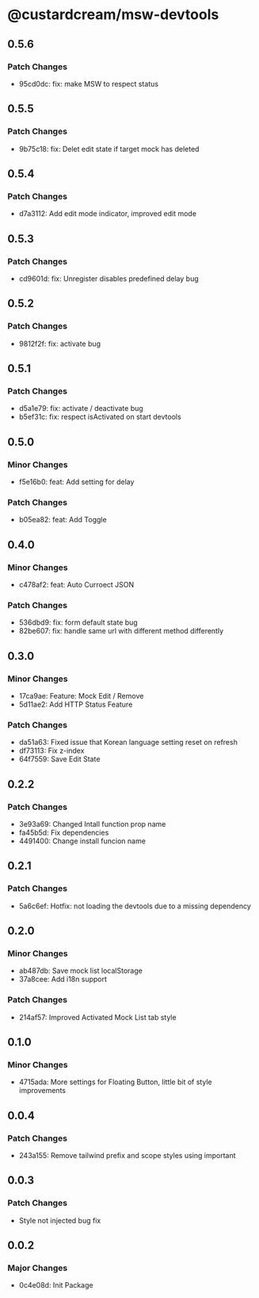 # @custardcream/msw-devtools

## 0.5.6

### Patch Changes

- 95cd0dc: fix: make MSW to respect status

## 0.5.5

### Patch Changes

- 9b75c18: fix: Delet edit state if target mock has deleted

## 0.5.4

### Patch Changes

- d7a3112: Add edit mode indicator, improved edit mode

## 0.5.3

### Patch Changes

- cd9601d: fix: Unregister disables predefined delay bug

## 0.5.2

### Patch Changes

- 9812f2f: fix: activate bug

## 0.5.1

### Patch Changes

- d5a1e79: fix: activate / deactivate bug
- b5ef31c: fix: respect isActivated on start devtools

## 0.5.0

### Minor Changes

- f5e16b0: feat: Add setting for delay

### Patch Changes

- b05ea82: feat: Add Toggle

## 0.4.0

### Minor Changes

- c478af2: feat: Auto Curroect JSON

### Patch Changes

- 536dbd9: fix: form default state bug
- 82be607: fix: handle same url with different method differently

## 0.3.0

### Minor Changes

- 17ca9ae: Feature: Mock Edit / Remove
- 5d11ae2: Add HTTP Status Feature

### Patch Changes

- da51a63: Fixed issue that Korean language setting reset on refresh
- df73113: Fix z-index
- 64f7559: Save Edit State

## 0.2.2

### Patch Changes

- 3e93a69: Changed Intall function prop name
- fa45b5d: Fix dependencies
- 4491400: Change install funcion name

## 0.2.1

### Patch Changes

- 5a6c6ef: Hotfix: not loading the devtools due to a missing dependency

## 0.2.0

### Minor Changes

- ab487db: Save mock list localStorage
- 37a8cee: Add i18n support

### Patch Changes

- 214af57: Improved Activated Mock List tab style

## 0.1.0

### Minor Changes

- 4715ada: More settings for Floating Button, little bit of style improvements

## 0.0.4

### Patch Changes

- 243a155: Remove tailwind prefix and scope styles using important

## 0.0.3

### Patch Changes

- Style not injected bug fix

## 0.0.2

### Major Changes

- 0c4e08d: Init Package
